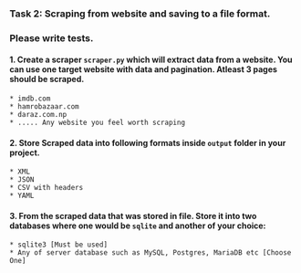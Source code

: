 ### Task 2: Scraping from website and saving to a file format.
### Please write tests.

#### 1. Create a scraper `scraper.py` which will extract data from a website. You can use one target website with data and pagination. Atleast 3 pages should be scraped. 
    * imdb.com
    * hamrobazaar.com
    * daraz.com.np
    * ..... Any website you feel worth scraping

#### 2. Store Scraped data into following formats inside `output` folder in your project.
    * XML
    * JSON
    * CSV with headers
    * YAML

#### 3. From the scraped data that was stored in file. Store it into two databases where one would be `sqlite` and another of your choice:
    * sqlite3 [Must be used]
    * Any of server database such as MySQL, Postgres, MariaDB etc [Choose One]
